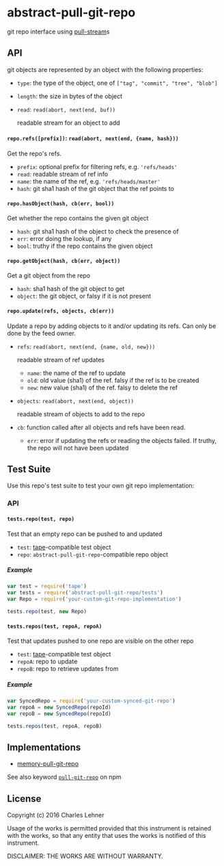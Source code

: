 # abstract-pull-git-repo

git repo interface using [pull-stream][]s

[pull-stream]: https://github.com/dominictarr/pull-stream/
[memory-pull-git-repo]: https://github.com/clehner/memory-pull-git-repo
[tape]: https://github.com/substack/tape
[keyword]: https://www.npmjs.com/browse/keyword/pull-git-repo

## API

git objects are represented by an object with the following properties:

- `type`: the type of the object, one of `["tag", "commit", "tree", "blob"]`
- `length`: the size in bytes of the object
- `read`: `read(abort, next(end, buf))`

  readable stream for an object to add

#### `repo.refs([prefix])`: `read(abort, next(end, {name, hash}))`

Get the repo's refs.

- `prefix`: optional prefix for filtering refs, e.g. `'refs/heads'`
- `read`: readable stream of ref info
- `name`: the name of the ref, e.g. `'refs/heads/master'`
- `hash`: git sha1 hash of the git object that the ref points to

#### `repo.hasObject(hash, cb(err, bool))`

Get whether the repo contains the given git object

- `hash`: git sha1 hash of the object to check the presence of
- `err`: error doing the lookup, if any
- `bool`: truthy if the repo contains the given object

#### `repo.getObject(hash, cb(err, object))`

Get a git object from the repo

- `hash`: sha1 hash of the git object to get
- `object`: the git object, or falsy if it is not present

#### `repo.update(refs, objects, cb(err))`

Update a repo by adding objects to it and/or updating its refs. Can only be
done by the feed owner.

- `refs`: `read(abort, next(end, {name, old, new}))`

  readable stream of ref updates

  - `name`: the name of the ref to update
  - `old`: old value (sha1) of the ref. falsy if the ref is to be created
  - `new`: new value (sha1) of the ref. falsy to delete the ref

- `objects`: `read(abort, next(end, object))`

  readable stream of objects to add to the repo

- `cb`: function called after all objects and refs have been read.

  - `err`: error if updating the refs or reading the objects failed.
    If truthy, the repo will not have been updated

## Test Suite

Use this repo's test suite to test your own git repo implementation:

### API

#### `tests.repo(test, repo)`

Test that an empty repo can be pushed to and updated

- `test`: [tape][]-compatible test object
- `repo`: `abstract-pull-git-repo`-compatible repo object

##### Example

```js
var test = require('tape')
var tests = require('abstract-pull-git-repo/tests')
var Repo = require('your-custom-git-repo-implementation')

tests.repo(test, new Repo)
```

#### `tests.repos(test, repoA, repoA)`

Test that updates pushed to one repo are visible on the other repo

- `test`: [tape][]-compatible test object
- `repoA`: repo to update
- `repoB`: repo to retrieve updates from

##### Example

```js
var SyncedRepo = require('your-custom-synced-git-repo')
var repoA = new SyncedRepo(repoId)
var repoB = new SyncedRepo(repoId)

tests.repos(test, repoA, repoB)
```

## Implementations

- [memory-pull-git-repo][]

See also keyword [`pull-git-repo`][keyword] on npm

## License

Copyright (c) 2016 Charles Lehner

Usage of the works is permitted provided that this instrument is
retained with the works, so that any entity that uses the works is
notified of this instrument.

DISCLAIMER: THE WORKS ARE WITHOUT WARRANTY.
